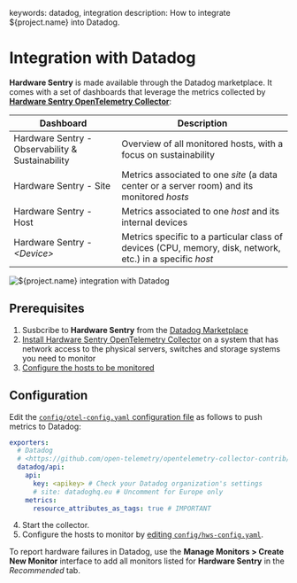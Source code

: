 keywords: datadog, integration
description: How to integrate ${project.name} into Datadog.

# Integration with Datadog

**Hardware Sentry** is made available through the Datadog marketplace. It comes with a set of dashboards that leverage the metrics collected by **[Hardware Sentry OpenTelemetry Collector](https://www.sentrysoftware.com/products/hardware-sentry-opentelemetry-collector.html)**:

| Dashboard                                        | Description                                                                                               |
| ------------------------------------------------ | --------------------------------------------------------------------------------------------------------- |
| Hardware Sentry - Observability & Sustainability | Overview of all monitored hosts, with a focus on sustainability                                           |
| Hardware Sentry - Site                           | Metrics associated to one _site_ (a data center or a server room) and its monitored _hosts_               |
| Hardware Sentry - Host                           | Metrics associated to one _host_ and its internal devices                                                 |
| Hardware Sentry - _\<Device\>_                   | Metrics specific to a particular class of devices (CPU, memory, disk, network, etc.) in a specific _host_ |

![${project.name} integration with Datadog](../images/hws-datadog-integration-architecture-diagram.png)

## Prerequisites

1. Susbcribe to **Hardware Sentry** from the [Datadog Marketplace](https://app.datadoghq.com/marketplace)
2. [Install Hardware Sentry OpenTelemetry Collector](./install.html) on a system that has network access to the physical servers, switches and storage systems you need to monitor
3. [Configure the hosts to be monitored](../configuration/configure-agent.html)

## Configuration

Edit the [`config/otel-config.yaml` configuration file](./configuration/configure-otel.html) as follows to push metrics to Datadog:

   ```yaml
   exporters:
     # Datadog
     # <https://github.com/open-telemetry/opentelemetry-collector-contrib/tree/main/exporter/datadogexporter>
     datadog/api:
       api:
         key: <apikey> # Check your Datadog organization's settings
         # site: datadoghq.eu # Uncomment for Europe only
       metrics:
         resource_attributes_as_tags: true # IMPORTANT
   ```



4. Start the collector.
5. Configure the hosts to monitor by [editing `config/hws-config.yaml`](https://www.sentrysoftware.com/docs/hws-otel-collector/latest/configuration/configure-exporter.html).

To report hardware failures in Datadog, use the **Manage Monitors > Create New Monitor** interface to add all monitors listed for **Hardware Sentry** in the _Recommended_ tab.